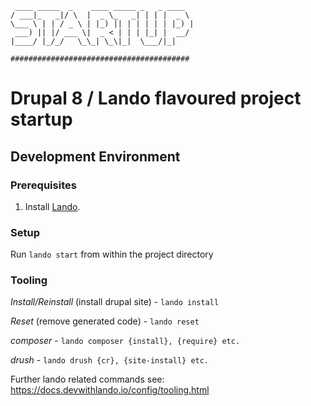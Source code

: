 ```
 ____ _____  _    ____ _____ _   _ ____  
/ ___|_   _|/ \  |  _ \_   _| | | |  _ \ 
\___ \ | | / _ \ | |_) || | | | | | |_) |
 ___) || |/ ___ \|  _ < | | | |_| |  __/ 
|____/ |_/_/   \_\_| \_\|_|  \___/|_|    

########################################
```

# Drupal 8 / Lando flavoured project startup

Development Environment
----------------------

### Prerequisites

1. Install [Lando](https://docs.devwithlando.io/installation/installing.html).

### Setup

Run `lando start` from within the project directory

### Tooling

*Install/Reinstall* (install drupal site) - `lando install`

*Reset* (remove generated code) - `lando reset` 

*composer* - `lando composer {install}, {require} etc.`

*drush* - `lando drush {cr}, {site-install} etc.`

Further lando related commands see: https://docs.devwithlando.io/config/tooling.html